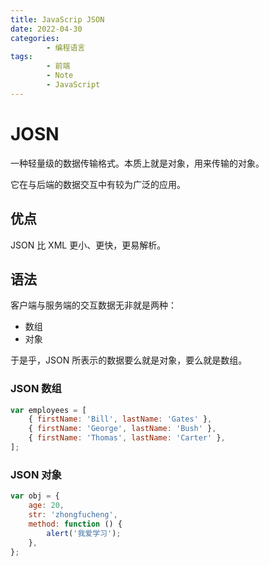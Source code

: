 ```yaml
---
title: JavaScrip JSON
date: 2022-04-30
categories:
        - 编程语言
tags:
        - 前端
        - Note
        - JavaScript
---
```


# JOSN

一种轻量级的数据传输格式。本质上就是对象，用来传输的对象。

它在与后端的数据交互中有较为广泛的应用。

## 优点

JSON 比 XML 更小、更快，更易解析。

## 语法

客户端与服务端的交互数据无非就是两种：

- 数组
- 对象

于是乎，JSON 所表示的数据要么就是对象，要么就是数组。

### JSON 数组

```js
var employees = [
	{ firstName: 'Bill', lastName: 'Gates' },
	{ firstName: 'George', lastName: 'Bush' },
	{ firstName: 'Thomas', lastName: 'Carter' },
];
```

### JSON 对象

```js
var obj = {
	age: 20,
	str: 'zhongfucheng',
	method: function () {
		alert('我爱学习');
	},
};
```
